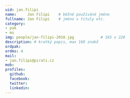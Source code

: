 ```yaml
---
uid: jan.filipi
name:     Jan Filipi   	# běžně používáné jméno
fullname: Jan Filipi 	# jméno s tituly etc.
category: 
- pak
- ms
img: people/jan-filipi-2018.jpg            # 165 x 220
description: # kratký popis, max 160 znaků
ordpak: 
ordms: 4
mail:
- jan.filipi@pirati.cz
mob:
profiles:
  github:
  facebook: 
  twitter:
  linkedin:
---
```

